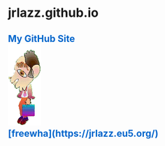 # jrlazz.github.io
<h2 style="color:#06c;">My GitHub Site<br>
<img src="ag_baboy.gif"></img><br>
[freewha](https://jrlazz.eu5.org/)<br>
   
